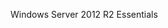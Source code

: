 <Token xmlns:xlink="http://www.w3.org/1999/xlink">Windows Server 2012 R2 Essentials</Token>

<!--HONumber=Mar16_HO2-->


